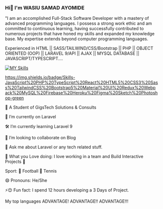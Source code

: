 ### Hi👋 I'm WASIU SAMAD AYOMIDE

"I am an accomplished Full-Stack Software Developer with a mastery of advanced programming languages. I possess a strong work ethic and am committed to continuous learning, having successfully contributed to numerous projects that have honed my skills and expanded my knowledge base. My expertise extends beyond computer programming languages.

Experienced in HTML || SASS/TAILWIND/CSS/Bootstrap || PHP || OBJECT ORIENTED (OOP) || LARAVEL 9/API || AJAX || MYSQL DATABASE || JAVASCRIPT/TYPESCRIPT....

[![MY Skills](https://img.shields.io/badge/Skills-<b>JavaScript</b>%20PHP%20TypeScript%20React%20HTML5%20CSS3%20Sass%20TailwindCSS%20Bootstrap5%20Material%20UI%20Redux%20Webpack%20MySQL%20Firebase%20Heroku%20Figma%20Sketch%20Photoshop-green)](https:/haywhy)

https://img.shields.io/badge/Skills-JavaScript%20PHP%20TypeScript%20React%20HTML5%20CSS3%20Sass%20TailwindCSS%20Bootstrap5%20Material%20UI%20Redux%20Webpack%20MySQL%20Firebase%20Heroku%20Figma%20Sketch%20Photoshop-green

🔭 A Student of GigsTech Solutions & Consults

🔭 I’m currently on Laravel

🛠 I’m currently learning Laravel 9

👯 I’m looking to collaborate on Blog

💬 Ask me about Laravel or any tech related stuff.

💛 What you Love doing: I love working in a team and Build Interactive Projects 👊

Sport: :football: Football 🎾 Tennis

😄 Pronouns: He/She

⚡😊 Fun fact: I spend 12 hours developing a 3 Days of Project.

My top languages
ADVANTAGE! ADVANTAGE!! ADVANTAGE!!!

